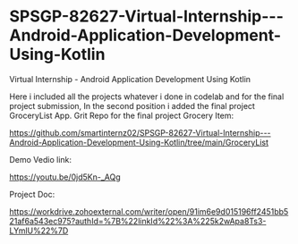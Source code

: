 # SPSGP-82627-Virtual-Internship---Android-Application-Development-Using-Kotlin
Virtual Internship - Android Application Development Using Kotlin

Here i included all the projects whatever i done in codelab and for the final project submission, In the second position i
added the final project GroceryList App.
Grit Repo for the final project Grocery Item:

https://github.com/smartinternz02/SPSGP-82627-Virtual-Internship---Android-Application-Development-Using-Kotlin/tree/main/GroceryList

Demo Vedio link:

https://youtu.be/0jd5Kn-_AQg

Project Doc:

https://workdrive.zohoexternal.com/writer/open/91im6e9d015196ff2451bb521af6a543ec975?authId=%7B%22linkId%22%3A%225k2wApa8Ts3-LYmlU%22%7D
